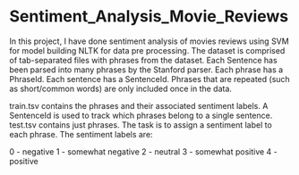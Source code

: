 # Sentiment_Analysis_Movie_Reviews
In this project, I have done sentiment analysis of movies reviews using SVM for model building NLTK for data pre processing.
The dataset is comprised of tab-separated files with phrases from the dataset. Each Sentence has been parsed into many phrases by the Stanford parser. Each phrase has a PhraseId. Each sentence has a SentenceId. Phrases that are repeated (such as short/common words) are only included once in the data.

train.tsv contains the phrases and their associated sentiment labels. A SentenceId is used to track which phrases belong to a single sentence.
test.tsv contains just phrases. The task is to assign a sentiment label to each phrase.
The sentiment labels are:

0 - negative
1 - somewhat negative
2 - neutral
3 - somewhat positive
4 - positive
